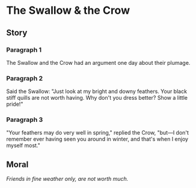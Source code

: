 
# The Swallow & the Crow

## Story


### Paragraph 1

The Swallow and the Crow had an argument one day about their plumage.



### Paragraph 2

Said the Swallow: "Just look at my bright and downy feathers. Your black stiff quills are not worth having. Why don't you dress better? Show a little pride!"



### Paragraph 3

"Your feathers may do very well in spring," replied the Crow, "but—I don't remember ever having seen you around in winter, and that's when I enjoy myself most."



## Moral

_Friends in fine weather only, are not worth much._

